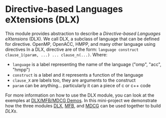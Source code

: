 
Directive-based Languages eXtensions (DLX)
==========================================

This module provides abstraction to describe a *Directive-based Languages eXtensions* (DLX).
We call DLX, a subclass of language that can be defined for directive.
OpenMP, OpenACC, HMPP, and many other language using directives 
In a DLX, directive are of the form: `language construct clause_1(param, ...) ... clause_n(...)`.
Where:
 * `language` is a label representing the name of the language ("omp", "acc", "hmpp")
 * `construct` is a label and it represents a function of the language
 * `clause_X` are labels too, they are arguments to the construct
 * `param` can be anything... particularly it can a piece of c or c++ code

For more information on how to use the DLX module, you can look at the exemples at [DLX/MFB/MDCG Demos](../../../projects/demos-dlx-mfb-mdcg).
In this mini-project we demonstrate how the three modules [DLX](.), [MFB](../../midend/MFB), and [MDCG](../../midend/MDCG) can be used together to build *DLXs*.

